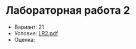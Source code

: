 # Лабораторная работа 2

- Вариант: 21
- Условие: [LR2.pdf](https://github.com/xairaven/KPI-Labs/blob/main/2ndSemester/Programming%20complex%20algorithms/Lab2/LR2.pdf)
- Оценка: 
 
